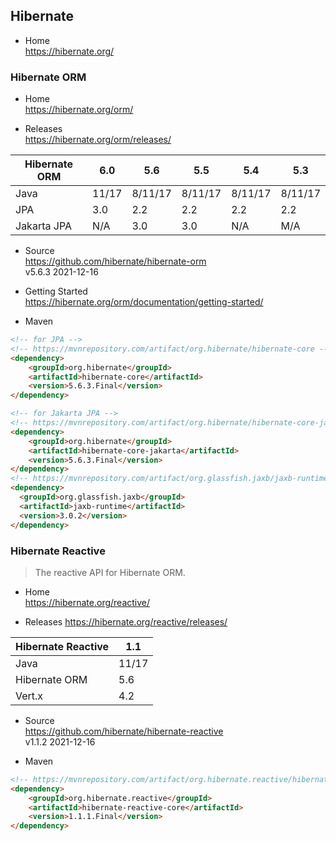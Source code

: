 
## Hibernate

- Home  
  https://hibernate.org/

### Hibernate ORM

- Home  
  https://hibernate.org/orm/

- Releases  
  https://hibernate.org/orm/releases/

| Hibernate ORM | 6.0   | 5.6     | 5.5     | 5.4     | 5.3     |
|---------------|-------|---------|---------|---------|---------|
| Java          | 11/17 | 8/11/17 | 8/11/17 | 8/11/17 | 8/11/17 |
| JPA           | 3.0   | 2.2     | 2.2     | 2.2     | 2.2     |
| Jakarta JPA   | N/A   | 3.0     | 3.0     | N/A     | M/A     |

- Source  
  https://github.com/hibernate/hibernate-orm  
  v5.6.3 2021-12-16

- Getting Started  
  https://hibernate.org/orm/documentation/getting-started/

- Maven
```html
<!-- for JPA -->
<!-- https://mvnrepository.com/artifact/org.hibernate/hibernate-core -->
<dependency>
    <groupId>org.hibernate</groupId>
    <artifactId>hibernate-core</artifactId>
    <version>5.6.3.Final</version>
</dependency>

<!-- for Jakarta JPA -->
<!-- https://mvnrepository.com/artifact/org.hibernate/hibernate-core-jakarta -->
<dependency>
    <groupId>org.hibernate</groupId>
    <artifactId>hibernate-core-jakarta</artifactId>
    <version>5.6.3.Final</version>
</dependency>
<!-- https://mvnrepository.com/artifact/org.glassfish.jaxb/jaxb-runtime -->
<dependency>
  <groupId>org.glassfish.jaxb</groupId>
  <artifactId>jaxb-runtime</artifactId>
  <version>3.0.2</version>
</dependency>
```


### Hibernate Reactive
> The reactive API for Hibernate ORM.

- Home  
  https://hibernate.org/reactive/

- Releases
  https://hibernate.org/reactive/releases/

| Hibernate Reactive | 1.1   |
|--------------------|-------|
| Java               | 11/17 |
| Hibernate ORM      | 5.6   |
| Vert.x             | 4.2   |

- Source  
  https://github.com/hibernate/hibernate-reactive  
  v1.1.2 2021-12-16

- Maven
```html
<!-- https://mvnrepository.com/artifact/org.hibernate.reactive/hibernate-reactive-core -->
<dependency>
    <groupId>org.hibernate.reactive</groupId>
    <artifactId>hibernate-reactive-core</artifactId>
    <version>1.1.1.Final</version>
</dependency>
```
